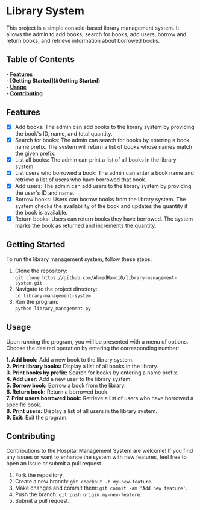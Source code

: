 # Library System

This project is a simple console-based library management system. It allows the admin to add books, search for books, add users, borrow and return books, and retrieve information about borrowed books.

## Table of Contents

**- [Features](#features)**<br/>
**- [Getting Started](#Getting Started)**<br/>
**- [Usage](#usage)**<br/>
**- [Contributing](#contributing)**<br/>

## Features

-[x] Add books: The admin can add books to the library system by providing the book's ID, name, and total quantity.
-[x] Search for books: The admin can search for books by entering a book name prefix. The system will return a list of books whose names match the given prefix.
-[x] List all books: The admin can print a list of all books in the library system.
-[x] List users who borrowed a book: The admin can enter a book name and retrieve a list of users who have borrowed that book.
-[x] Add users: The admin can add users to the library system by providing the user's ID and name.
-[x] Borrow books: Users can borrow books from the library system. The system checks the availability of the book and updates the quantity if the book is available.
-[x] Return books: Users can return books they have borrowed. The system marks the book as returned and increments the quantity.

## Getting Started

To run the library management system, follow these steps:

1. Clone the repository: <br/>
`git clone https://github.com/AhmedHamdi0/library-management-system.git`
2. Navigate to the project directory: <br/>
`cd library-management-system`
3. Run the program: <br/>
`python library_management.py`

## Usage

Upon running the program, you will be presented with a menu of options. Choose the desired operation by entering the corresponding number:

**1. Add book:** Add a new book to the library system.<br/>
**2. Print library books:** Display a list of all books in the library.<br/>
**3. Print books by prefix:** Search for books by entering a name prefix.<br/>
**4. Add user:** Add a new user to the library system.<br/>
**5. Borrow book:** Borrow a book from the library.<br/>
**6. Return book:** Return a borrowed book.<br/>
**7. Print users borrowed book:** Retrieve a list of users who have borrowed a specific book.<br/>
**8. Print users:** Display a list of all users in the library system.<br/>
**9. Exit:** Exit the program.<br/>

## Contributing

Contributions to the Hospital Management System are welcome! If you find any issues or want to enhance the system with new features, feel free to open an issue or submit a pull request.

1. Fork the repository.
2. Create a new branch: `git checkout -b my-new-feature`.
3. Make changes and commit them: `git commit -am 'Add new feature'`.
4. Push the branch: `git push origin my-new-feature`.
5. Submit a pull request.
